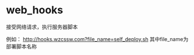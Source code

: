 # web_hooks
接受网络请求，执行服务器脚本

例如： http://hooks.wzcssw.com?file_name=self_deploy.sh
其中file_name为部署脚本名称
